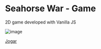 # Seahorse War - Game

2D game developed with Vanilla JS

![image](https://user-images.githubusercontent.com/64361469/195956027-b31a6142-162e-44a5-abc8-a517ffe3fb8d.png)

[Jogar](https://dorneles-fabiane.github.io/seahorse-war/)
